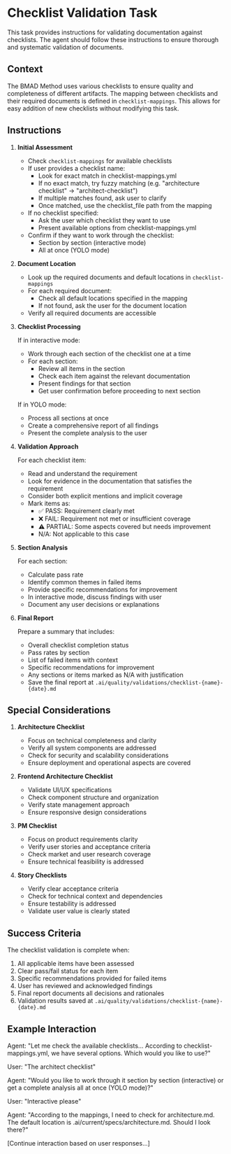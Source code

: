 # Checklist Validation Task

This task provides instructions for validating documentation against checklists. The agent should follow these instructions to ensure thorough and systematic validation of documents.

## Context

The BMAD Method uses various checklists to ensure quality and completeness of different artifacts. The mapping between checklists and their required documents is defined in `checklist-mappings`. This allows for easy addition of new checklists without modifying this task.

## Instructions

1. **Initial Assessment**

   - Check `checklist-mappings` for available checklists
   - If user provides a checklist name:
     - Look for exact match in checklist-mappings.yml
     - If no exact match, try fuzzy matching (e.g. "architecture checklist" -> "architect-checklist")
     - If multiple matches found, ask user to clarify
     - Once matched, use the checklist_file path from the mapping
   - If no checklist specified:
     - Ask the user which checklist they want to use
     - Present available options from checklist-mappings.yml
   - Confirm if they want to work through the checklist:
     - Section by section (interactive mode)
     - All at once (YOLO mode)

2. **Document Location**

   - Look up the required documents and default locations in `checklist-mappings`
   - For each required document:
     - Check all default locations specified in the mapping
     - If not found, ask the user for the document location
   - Verify all required documents are accessible

3. **Checklist Processing**

   If in interactive mode:

   - Work through each section of the checklist one at a time
   - For each section:
     - Review all items in the section
     - Check each item against the relevant documentation
     - Present findings for that section
     - Get user confirmation before proceeding to next section

   If in YOLO mode:

   - Process all sections at once
   - Create a comprehensive report of all findings
   - Present the complete analysis to the user

4. **Validation Approach**

   For each checklist item:

   - Read and understand the requirement
   - Look for evidence in the documentation that satisfies the requirement
   - Consider both explicit mentions and implicit coverage
   - Mark items as:
     - ✅ PASS: Requirement clearly met
     - ❌ FAIL: Requirement not met or insufficient coverage
     - ⚠️ PARTIAL: Some aspects covered but needs improvement
     - N/A: Not applicable to this case

5. **Section Analysis**

   For each section:

   - Calculate pass rate
   - Identify common themes in failed items
   - Provide specific recommendations for improvement
   - In interactive mode, discuss findings with user
   - Document any user decisions or explanations

6. **Final Report**

   Prepare a summary that includes:

   - Overall checklist completion status
   - Pass rates by section
   - List of failed items with context
   - Specific recommendations for improvement
   - Any sections or items marked as N/A with justification
   - Save the final report at `.ai/quality/validations/checklist-{name}-{date}.md`

## Special Considerations

1. **Architecture Checklist**

   - Focus on technical completeness and clarity
   - Verify all system components are addressed
   - Check for security and scalability considerations
   - Ensure deployment and operational aspects are covered

2. **Frontend Architecture Checklist**

   - Validate UI/UX specifications
   - Check component structure and organization
   - Verify state management approach
   - Ensure responsive design considerations

3. **PM Checklist**

   - Focus on product requirements clarity
   - Verify user stories and acceptance criteria
   - Check market and user research coverage
   - Ensure technical feasibility is addressed

4. **Story Checklists**
   - Verify clear acceptance criteria
   - Check for technical context and dependencies
   - Ensure testability is addressed
   - Validate user value is clearly stated

## Success Criteria

The checklist validation is complete when:

1. All applicable items have been assessed
2. Clear pass/fail status for each item
3. Specific recommendations provided for failed items
4. User has reviewed and acknowledged findings
5. Final report documents all decisions and rationales
6. Validation results saved at `.ai/quality/validations/checklist-{name}-{date}.md`

## Example Interaction

Agent: "Let me check the available checklists... According to checklist-mappings.yml, we have several options. Which would you like to use?"

User: "The architect checklist"

Agent: "Would you like to work through it section by section (interactive) or get a complete analysis all at once (YOLO mode)?"

User: "Interactive please"

Agent: "According to the mappings, I need to check for architecture.md. The default location is .ai/current/specs/architecture.md. Should I look there?"

[Continue interaction based on user responses...]
